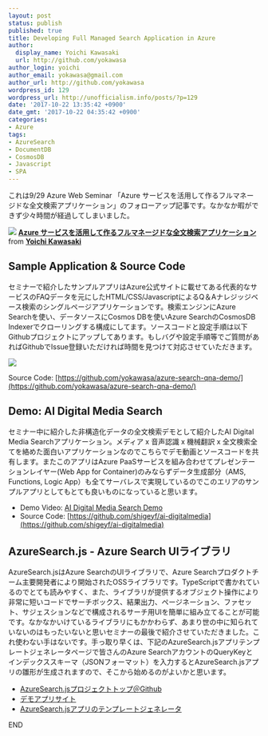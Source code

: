 ```yaml
---
layout: post
status: publish
published: true
title: Developing Full Managed Search Application in Azure
author:
  display_name: Yoichi Kawasaki
  url: http://github.com/yokawasa
author_login: yoichi
author_email: yokawasa@gmail.com
author_url: http://github.com/yokawasa
wordpress_id: 129
wordpress_url: http://unofficialism.info/posts/?p=129
date: '2017-10-22 13:35:42 +0900'
date_gmt: '2017-10-22 04:35:42 +0900'
categories:
- Azure
tags:
- AzureSearch
- DocumentDB
- CosmosDB
- Javascript
- SPA
---
```


これは9/29 Azure Web Seminar 「Azure サービスを活用して作るフルマネージドな全文検索アプリケーション」のフォローアップ記事です。なかなか暇ができず少々時間が経過してしまいました。

[![](https://image.slidesharecdn.com/webinar-azuresearchappdev-20170929v3-171010164213/95/azure-1-1024.jpg?cb=1507883150)](//www.slideshare.net/yokawasa/azure-80659652)
**[Azure サービスを活用して作るフルマネージドな全文検索アプリケーション](//www.slideshare.net/yokawasa/azure-80659652)** from **[Yoichi Kawasaki](https://www.slideshare.net/yokawasa)**

## Sample Application & Source Code

セミナーで紹介したサンプルアプリはAzure公式サイトに載せてある代表的なサービスのFAQデータを元にしたHTML/CSS/JavascriptによるQ＆Aナレジッジベース検索のシングルページアプリケーションです。検索エンジンにAzure Searchを使い、データソースにCosmos DBを使いAzure SearchのCosmosDB Indexerでクローリングする構成にしてます。ソースコードと設定手順は以下Githubプロジェクトにアップしてあります。もしバグや設定手順等でご質問があればGithubでIssue登録いただければ時間を見つけて対応させていただきます。

![](https://raw.githubusercontent.com/yokawasa/azure-search-qna-demo/master/img/screenshots.png)

Source Code: [https://github.com/yokawasa/azure-search-qna-demo/](https://github.com/yokawasa/azure-search-qna-demo/)

## Demo: AI Digital Media Search

セミナー中に紹介した非構造化データの全文検索デモとして紹介したAI Digital Media Searchアプリケーション。メディア x 音声認識 x 機械翻訳 x 全文検索全てを絡めた面白いアプリケーションなのでこちらでデモ動画とソースコードを共有します。またこのアプリはAzure PaaSサービスを組み合わせてプレゼンテーションレイヤー(Web App for Container)のみならずデータ生成部分（AMS, Functions, Logic App）も全てサーバレスで実現しているのでこのエリアのサンプルアプリとしてもとても良いものになっていると思います。

- Demo Video: [AI Digital Media Search Demo](https://www.youtube.com/watch?v=BvjKuFE2o8s)
- Source Code: [https://github.com/shigeyf/ai-digitalmedia](https://github.com/shigeyf/ai-digitalmedia)

## AzureSearch.js - Azure Search UIライブラリ

AzureSearch.jsはAzure SearchのUIライブラリで、Azure Searchプロダクトチーム主要開発者により開始されたOSSライブラリです。TypeScriptで書かれているのでとても読みやすく、また、ライブラリが提供するオブジェクト操作により非常に短いコードでサーチボックス、結果出力、ページネーション、ファセット、サジェスションなどで構成されるサーチ用UIを簡単に組み立てることが可能です。なかなかいけているライブラリにもかかわらず、あまり世の中に知られていないのはもったいないと思いセミナーの最後で紹介させていただきました。これ使わない手はないです。手っ取り早くは、下記のAzureSearch.jsアプリテンプレートジェネレータページで皆さんのAzure SearchアカウントのQueryKeyとインデックススキーマ（JSONフォーマット）を入力するとAzureSearch.jsアプリの雛形が生成されますので、そこから始めるのがよいかと思います。

- [AzureSearch.jsプロジェクトトップ＠Github](https://github.com/Yahnoosh/AzSearch.js)
- [デモアプリサイト](https://azsearchstore.azurewebsites.net/realestate.html)
- [AzureSearch.jsアプリのテンプレートジェネレータ](http://azsearchstore.azurewebsites.net/azsearchgenerator/index.html)

END
